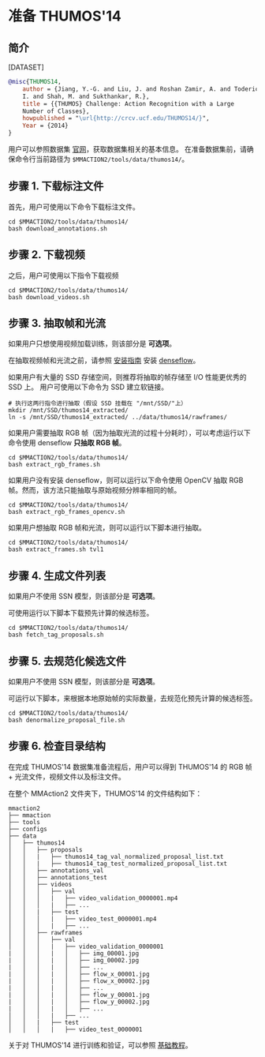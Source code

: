 # 准备 THUMOS'14

## 简介

[DATASET]

```BibTex
@misc{THUMOS14,
    author = {Jiang, Y.-G. and Liu, J. and Roshan Zamir, A. and Toderici, G. and Laptev,
    I. and Shah, M. and Sukthankar, R.},
    title = {{THUMOS} Challenge: Action Recognition with a Large
    Number of Classes},
    howpublished = "\url{http://crcv.ucf.edu/THUMOS14/}",
    Year = {2014}
}
```

用户可以参照数据集 [官网](https://www.crcv.ucf.edu/THUMOS14/download.html)，获取数据集相关的基本信息。
在准备数据集前，请确保命令行当前路径为 `$MMACTION2/tools/data/thumos14/`。

## 步骤 1. 下载标注文件

首先，用户可使用以下命令下载标注文件。

```shell
cd $MMACTION2/tools/data/thumos14/
bash download_annotations.sh
```

## 步骤 2. 下载视频

之后，用户可使用以下指令下载视频

```shell
cd $MMACTION2/tools/data/thumos14/
bash download_videos.sh
```

## 步骤 3. 抽取帧和光流

如果用户只想使用视频加载训练，则该部分是 **可选项**。

在抽取视频帧和光流之前，请参照 [安装指南](/docs_zh_CN/install.md) 安装 [denseflow](https://github.com/open-mmlab/denseflow)。

如果用户有大量的 SSD 存储空间，则推荐将抽取的帧存储至 I/O 性能更优秀的 SSD 上。
用户可使用以下命令为 SSD 建立软链接。

```shell
# 执行这两行指令进行抽取（假设 SSD 挂载在 "/mnt/SSD/"上）
mkdir /mnt/SSD/thumos14_extracted/
ln -s /mnt/SSD/thumos14_extracted/ ../data/thumos14/rawframes/
```

如果用户需要抽取 RGB 帧（因为抽取光流的过程十分耗时），可以考虑运行以下命令使用 denseflow **只抽取 RGB 帧**。

```shell
cd $MMACTION2/tools/data/thumos14/
bash extract_rgb_frames.sh
```

如果用户没有安装 denseflow，则可以运行以下命令使用 OpenCV 抽取 RGB 帧。然而，该方法只能抽取与原始视频分辨率相同的帧。

```shell
cd $MMACTION2/tools/data/thumos14/
bash extract_rgb_frames_opencv.sh
```

如果用户想抽取 RGB 帧和光流，则可以运行以下脚本进行抽取。

```shell
cd $MMACTION2/tools/data/thumos14/
bash extract_frames.sh tvl1
```

## 步骤 4. 生成文件列表

如果用户不使用 SSN 模型，则该部分是 **可选项**。

可使用运行以下脚本下载预先计算的候选标签。

```shell
cd $MMACTION2/tools/data/thumos14/
bash fetch_tag_proposals.sh
```

## 步骤 5. 去规范化候选文件

如果用户不使用 SSN 模型，则该部分是 **可选项**。

可运行以下脚本，来根据本地原始帧的实际数量，去规范化预先计算的候选标签。

```shell
cd $MMACTION2/tools/data/thumos14/
bash denormalize_proposal_file.sh
```

## 步骤 6. 检查目录结构

在完成 THUMOS'14 数据集准备流程后，用户可以得到 THUMOS'14 的 RGB 帧 + 光流文件，视频文件以及标注文件。

在整个 MMAction2 文件夹下，THUMOS'14 的文件结构如下：

```
mmaction2
├── mmaction
├── tools
├── configs
├── data
│   ├── thumos14
│   │   ├── proposals
│   │   |   ├── thumos14_tag_val_normalized_proposal_list.txt
│   │   |   ├── thumos14_tag_test_normalized_proposal_list.txt
│   │   ├── annotations_val
│   │   ├── annotations_test
│   │   ├── videos
│   │   │   ├── val
│   │   │   |   ├── video_validation_0000001.mp4
│   │   │   |   ├── ...
│   │   |   ├── test
│   │   │   |   ├── video_test_0000001.mp4
│   │   │   |   ├── ...
│   │   ├── rawframes
│   │   │   ├── val
│   │   │   |   ├── video_validation_0000001
|   │   │   |   │   ├── img_00001.jpg
|   │   │   |   │   ├── img_00002.jpg
|   │   │   |   │   ├── ...
|   │   │   |   │   ├── flow_x_00001.jpg
|   │   │   |   │   ├── flow_x_00002.jpg
|   │   │   |   │   ├── ...
|   │   │   |   │   ├── flow_y_00001.jpg
|   │   │   |   │   ├── flow_y_00002.jpg
|   │   │   |   │   ├── ...
│   │   │   |   ├── ...
│   │   |   ├── test
│   │   │   |   ├── video_test_0000001
```

关于对 THUMOS'14 进行训练和验证，可以参照 [基础教程](/docs_zh_CN/getting_started.md)。
